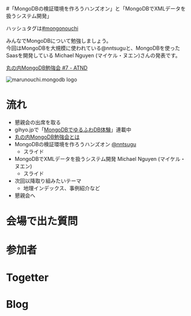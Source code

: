 #「MongoDBの検証環境を作ろうハンズオン」と「MongoDBでXMLデータを扱うシステム開発」

ハッシュタグは[#mongonouchi](https://twitter.com/search?q=%23mongonouchi&src=hash)

みんなでMongoDBについて勉強しましょう。  
今回はMongoDBを大規模に使われている@nntsuguと、MongoDBを使ったSaasを開発している Michael Nguyen (マイケル・ヌエン)さんの発表です。

[丸の内MongoDB勉強会 #7 - ATND](http://atnd.org/events/36467)

![marunouchi.mongodb logo](http://syokenz.github.com/marunouchi-mongodb/images/mongodb_logo.png)


# 流れ
* 懇親会の出席を取る
* gihyo.jpで「[MongoDBでゆるふわDB体験](http://gihyo.jp/dev/serial/01/mongodb)」連載中
* [丸の内MongoDB勉強会とは](http://syokenz.github.com/slides/mongonouchi/)
* MongoDBの検証環境を作ろうハンズオン [@nntsugu](http://twitter.com/nntsugu)
  * スライド
* MongoDBでXMLデータを扱うシステム開発 Michael Nguyen (マイケル・ヌエン)
  * スライド
* 次回以降取り組みたいテーマ
  * 地理インデックス、事例紹介など
* 懇親会へ


# 会場で出た質問


# 参加者


# Togetter


# Blog
